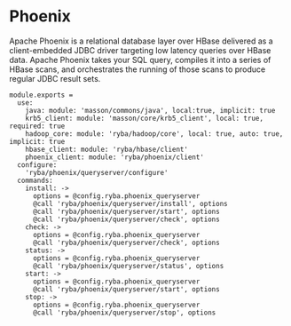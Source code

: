 
# Phoenix

Apache Phoenix is a relational database layer over HBase delivered as a client-embedded
JDBC driver targeting low latency queries over HBase data. Apache Phoenix takes
your SQL query, compiles it into a series of HBase scans, and orchestrates the
running of those scans to produce regular JDBC result sets.

    module.exports =
      use:
        java: module: 'masson/commons/java', local:true, implicit: true
        krb5_client: module: 'masson/core/krb5_client', local: true, required: true
        hadoop_core: module: 'ryba/hadoop/core', local: true, auto: true, implicit: true
        hbase_client: module: 'ryba/hbase/client'
        phoenix_client: module: 'ryba/phoenix/client'
      configure:
        'ryba/phoenix/queryserver/configure'
      commands:
        install: ->
          options = @config.ryba.phoenix_queryserver
          @call 'ryba/phoenix/queryserver/install', options
          @call 'ryba/phoenix/queryserver/start', options
          @call 'ryba/phoenix/queryserver/check', options
        check: ->
          options = @config.ryba.phoenix_queryserver
          @call 'ryba/phoenix/queryserver/check', options
        status: ->
          options = @config.ryba.phoenix_queryserver
          @call 'ryba/phoenix/queryserver/status', options
        start: ->
          options = @config.ryba.phoenix_queryserver
          @call 'ryba/phoenix/queryserver/start', options
        stop: ->
          options = @config.ryba.phoenix_queryserver
          @call 'ryba/phoenix/queryserver/stop', options
